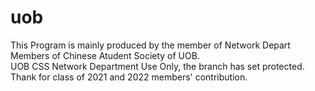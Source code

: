 # uob  
This Program is mainly produced by the member of Network Depart Members of Chinese Atudent Society of UOB.  
UOB CSS Network Department Use Only, the branch has set protected.  
Thank for class of 2021 and 2022 members' contribution.
